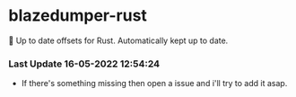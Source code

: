 # blazedumper-rust

🚀 Up to date offsets for Rust. Automatically kept up to date.


### Last Update 16-05-2022 12:54:24
- If there's something missing then open a issue and i'll try to add it asap.